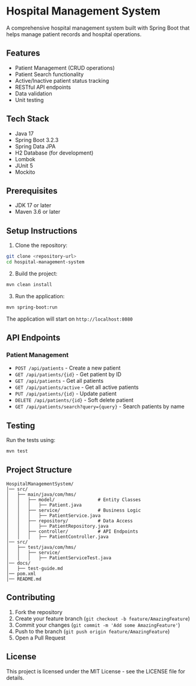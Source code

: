 # Hospital Management System

A comprehensive hospital management system built with Spring Boot that helps manage patient records and hospital operations.

## Features

- Patient Management (CRUD operations)
- Patient Search functionality
- Active/Inactive patient status tracking
- RESTful API endpoints
- Data validation
- Unit testing

## Tech Stack

- Java 17
- Spring Boot 3.2.3
- Spring Data JPA
- H2 Database (for development)
- Lombok
- JUnit 5
- Mockito

## Prerequisites

- JDK 17 or later
- Maven 3.6 or later

## Setup Instructions

1. Clone the repository:
```bash
git clone <repository-url>
cd hospital-management-system
```

2. Build the project:
```bash
mvn clean install
```

3. Run the application:
```bash
mvn spring-boot:run
```

The application will start on `http://localhost:8080`

## API Endpoints

### Patient Management

- `POST /api/patients` - Create a new patient
- `GET /api/patients/{id}` - Get patient by ID
- `GET /api/patients` - Get all patients
- `GET /api/patients/active` - Get all active patients
- `PUT /api/patients/{id}` - Update patient
- `DELETE /api/patients/{id}` - Soft delete patient
- `GET /api/patients/search?query={query}` - Search patients by name

## Testing

Run the tests using:
```bash
mvn test
```

## Project Structure

```
HospitalManagementSystem/
│── src/
│   ├── main/java/com/hms/
│   │   ├── model/                # Entity Classes
│   │   │   ├── Patient.java
│   │   ├── service/              # Business Logic
│   │   │   ├── PatientService.java
│   │   ├── repository/           # Data Access
│   │   │   ├── PatientRepository.java
│   │   ├── controller/           # API Endpoints
│   │   │   ├── PatientController.java
│── src/
│   ├── test/java/com/hms/
│   │   ├── service/
│   │   │   ├── PatientServiceTest.java
│── docs/
│   ├── test-guide.md
│── pom.xml
│── README.md
```

## Contributing

1. Fork the repository
2. Create your feature branch (`git checkout -b feature/AmazingFeature`)
3. Commit your changes (`git commit -m 'Add some AmazingFeature'`)
4. Push to the branch (`git push origin feature/AmazingFeature`)
5. Open a Pull Request

## License

This project is licensed under the MIT License - see the LICENSE file for details.